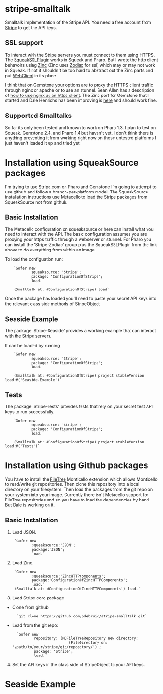 stripe-smalltalk
================

Smalltalk implementation of the Stripe API. You need a free account from [Stripe](http://www.stripe.com) to get the API keys. 


SSL support
-----------
To interact with the Stripe servers you must connect to them using HTTPS.  The [SqueakSSLPlugin](https://code.google.com/p/squeakssl/) works in Squeak and Pharo.  But I wrote the http client behavoirs using [Zinc](http://zn.stfx.eu/zn/index.html) (Zinc uses [Zodiac](http://zdc.stfx.eu/) for ssl) which may or may not work in Squeak. If not it shouldn't be too hard to abstract out the Zinc parts and put [WebClient](http://www.squeaksource.com/WebClient.html) in its place. 

I think that on Gemstone your options are to proxy the HTTPS client traffic through nginx or apache or to use an stunnel. Sean Allen has a description of [how to use nginx as an https client](http://www.monkeysnatchbanana.com/posts/2010/06/22/faking-a-https-client-for-glass.html).  The Zinc port for Gemstone that I started and Dale Henrichs has been improving is [here](https://github.com/glassdb/zinc) and should work fine.

Supported Smalltalks
--------------------
So far its only been tested and known to work on Pharo 1.3.  I plan to test on Squeak, Gemstone 2.4, and Pharo 1.4 but haven't yet.  I don't think there is anything preventing it from working right now on those untested platforms I just haven't loaded it up and tried yet


Installation using SqueakSource packages
===================================
I'm trying to use Stripe.com on Pharo and Gemstone I'm going to attempt to use github and follow a branch-per-platform model. The SqueakSource installation instructions use Metacello to load the Stripe packages from SqueakSource not from github.



Basic Installation
------------
The [Metacello](https://code.google.com/p/metacello/) configuration on squeaksource or here can install what you need to interact with the API.  The basic configuration assumes you are proxying your https traffic through a webserver or stunnel.  For Pharo you can install the 'Stripe-Zodiac' group plus the SqueakSSLPlugin from the link above to do everything from within an image.

To load the configuation run:

        `Gofer new
                squeaksource: 'Stripe';
                package: 'ConfigurationOfStripe';
                load. 

        (Smalltalk at: #ConfigurationOfStripe) load`
        
Once the package has loaded you'll need to paste your secret API keys into the relevant class side methods of StripeObject
        
Seaside Example
---------------
The package 'Stripe-Seaside' provides a working example that can interact with the Stripe servers. 

It can be loaded by running

        `Gofer new
                squeaksource: 'Stripe';
                package: 'ConfigurationOfStripe';
                load. 

        (Smalltalk at: #ConfigurationOfStripe) project stableVersion load:#('Seaside-Example')`

Tests
---------------
The package 'Stripe-Tests' provides tests that rely on your secret test API keys to run successfully.  

        `Gofer new
                squeaksource: 'Stripe';
                package: 'ConfigurationOfStripe';
                load. 

        (Smalltalk at: #ConfigurationOfStripe) project stableVersion load:#('Tests')`
        
Installation using Github packages
===============================
You have to install the [FileTree](https://github.com/dalehenrich/filetree) Monticello extension which allows Monticello to read/write git repositories.  Then clone this repository into a local directory on your filesystem.  Then load the packages from the git repo on your system into your image.  Currently there isn't Metacello support for FileTree repositories and so you have to load the dependencies by hand.  But Dale is working on it.

Basic Installation
------------------

1. Load JSON.

        `Gofer new
                squeaksource:'JSON';
                package:'JSON';
                load.`

2. Load Zinc.

        `Gofer new
                squeaksource:'ZincHTTPComponents';
                package:'ConfigurationOfZincHTTPComponents';
                load.'
        (Smalltalk at: #ConfigurationOfZincHTTPComponents') load.`

3. Load Stripe core package

* Clone from github:

        `git clone https://github.com/pdebruic/stripe-smalltalk.git`
        
* Load from the git repo:
        
        `Gofer new
                repository: (MCFileTreeRepository new directory: 
                                (FileDirectory on: '/path/to/your/stripe/git/repository/'));
                package: 'Stripe';
                load.`

4. Set the API keys in the class side of StripeObject to your API keys.

Seaside Example
==================